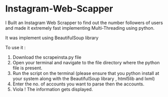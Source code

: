 # Instagram-Web-Scapper
I Built an Instagram Web Scrapper to find out the number followers of users and made it extremely fast implementing Multi-Threading using python. 

It was implement using BeautifulSoup library

To use it :

1. Download the scrapeinsta.py file
2. Open your terminal and navigate to the file directory where the python file is present.
3. Run the script on the terminal (please ensure that you python install at your system along with the BeautifulSoup library , html5lib and lxml)
4. Enter the no. of accounts you want to parse then the accounts.
5. Viola ! The information gets displayed.
